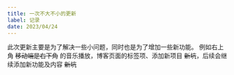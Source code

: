 ```yaml
---
title: 一次不大不小的更新
label: 记录
date: 2023/04/24
---
```


此次更新主要是为了解决一些小问题，同时也是为了增加一些新功能。
例如右上角 ~~移动端是右下角~~ 的音乐播放，博客页面的标签项、添加新项目 ~~新坑~~，后续会继续添加新功能及内容 ~~新坑~~